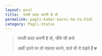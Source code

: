```yaml
---
layout: post
title:  पगली कदर करनी है तो
permalink: pagli-kadar-karni-he-to.html
category: Pagli-Status
---
```

> पगली कदर करनी है तो, जीते जी करो
> 
> अर्थी उठने पर तो नफ़रत करने, वाले भी रो पड़ते हैं 💔
